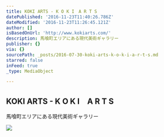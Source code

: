 ```yaml
---
title: KOKI ARTS - K O K I　A R T S
datePublished: '2016-11-23T11:40:26.786Z'
dateModified: '2016-11-23T11:26:45.121Z'
author: []
isBasedOnUrl: 'http://www.kokiarts.com/'
description: 馬喰町エリアにある現代美術ギャラリー
publisher: {}
via: {}
sourcePath: _posts/2016-07-30-koki-arts-k-o-k-i-a-r-t-s.md
starred: false
inFeed: true
_type: MediaObject

---
```

<article style=""><h1>KOKI ARTS - K O K I　A R T S</h1><p>馬喰町エリアにある現代美術ギャラリー</p><img src="https://image.jimcdn.com/app/cms/image/transf/dimension=567x10000:format=jpg/path/s3722126317569750/image/i3a2064b21141aa07/version/1468254137/image.jpg" /></article>